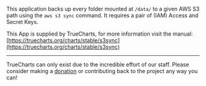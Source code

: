 This application backs up every folder mounted at `/data/` to a given AWS S3 path using the `aws s3 sync` command. It requires a pair of (IAM) Access and Secret Keys.

This App is supplied by TrueCharts, for more information visit the manual: [https://truecharts.org/charts/stable/s3sync](https://truecharts.org/charts/stable/s3sync)

---

TrueCharts can only exist due to the incredible effort of our staff.
Please consider making a [donation](https://truecharts.org/sponsor) or contributing back to the project any way you can!
